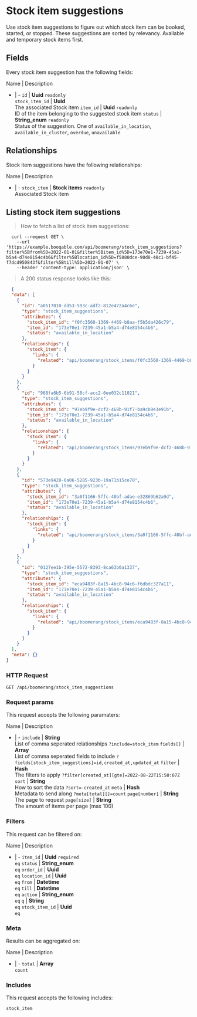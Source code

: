 # Stock item suggestions

Use stock item suggestions to figure out which stock item can be booked, started, or stopped. These suggestions are sorted by relevancy. Available and temporary stock items first.

## Fields
Every stock item suggestion has the following fields:

Name | Description
- | -
`id` | **Uuid** `readonly`<br>
`stock_item_id` | **Uuid**<br>The associated Stock item
`item_id` | **Uuid** `readonly`<br>ID of the item belonging to the suggested stock item
`status` | **String_enum** `readonly`<br>Status of the suggestion. One of `available_in_location`, `available_in_cluster`, `overdue`, `unavailable`


## Relationships
Stock item suggestions have the following relationships:

Name | Description
- | -
`stock_item` | **Stock items** `readonly`<br>Associated Stock item


## Listing stock item suggestions



> How to fetch a list of stock item suggestions:

```shell
  curl --request GET \
    --url 'https://example.booqable.com/api/boomerang/stock_item_suggestions?filter%5Bfrom%5D=2022-01-01&filter%5Bitem_id%5D=173e70e1-7239-45a1-b5a4-d74e8154c4b6&filter%5Blocation_id%5D=f5080dce-90d8-48c1-bf45-f7dcd950843f&filter%5Btill%5D=2022-01-07' \
    --header 'content-type: application/json' \
```

> A 200 status response looks like this:

```json
  {
  "data": [
    {
      "id": "a0517010-dd53-593c-adf2-812e472a4c6e",
      "type": "stock_item_suggestions",
      "attributes": {
        "stock_item_id": "f0fc3560-1369-4469-b8aa-f5b5da426c79",
        "item_id": "173e70e1-7239-45a1-b5a4-d74e8154c4b6",
        "status": "available_in_location"
      },
      "relationships": {
        "stock_item": {
          "links": {
            "related": "api/boomerang/stock_items/f0fc3560-1369-4469-b8aa-f5b5da426c79"
          }
        }
      }
    },
    {
      "id": "968fa6b5-6b91-58cf-acc2-6ee032c11021",
      "type": "stock_item_suggestions",
      "attributes": {
        "stock_item_id": "97eb9f9e-dcf2-468b-91f7-ba9cb9e3e91b",
        "item_id": "173e70e1-7239-45a1-b5a4-d74e8154c4b6",
        "status": "available_in_location"
      },
      "relationships": {
        "stock_item": {
          "links": {
            "related": "api/boomerang/stock_items/97eb9f9e-dcf2-468b-91f7-ba9cb9e3e91b"
          }
        }
      }
    },
    {
      "id": "573e9428-6a06-5285-923b-19a71b15ce70",
      "type": "stock_item_suggestions",
      "attributes": {
        "stock_item_id": "3a0f1166-5ffc-40bf-adae-e32869b62a9d",
        "item_id": "173e70e1-7239-45a1-b5a4-d74e8154c4b6",
        "status": "available_in_location"
      },
      "relationships": {
        "stock_item": {
          "links": {
            "related": "api/boomerang/stock_items/3a0f1166-5ffc-40bf-adae-e32869b62a9d"
          }
        }
      }
    },
    {
      "id": "0127ee1b-395e-5572-8393-8ca63b0a1337",
      "type": "stock_item_suggestions",
      "attributes": {
        "stock_item_id": "eca9483f-8a15-4bc8-94c6-f6dbdc327a11",
        "item_id": "173e70e1-7239-45a1-b5a4-d74e8154c4b6",
        "status": "available_in_location"
      },
      "relationships": {
        "stock_item": {
          "links": {
            "related": "api/boomerang/stock_items/eca9483f-8a15-4bc8-94c6-f6dbdc327a11"
          }
        }
      }
    }
  ],
  "meta": {}
}
```

### HTTP Request

`GET /api/boomerang/stock_item_suggestions`

### Request params

This request accepts the following paramaters:

Name | Description
- | -
`include` | **String**<br>List of comma seperated relationships `?include=stock_item`
`fields[]` | **Array**<br>List of comma seperated fields to include `?fields[stock_item_suggestions]=id,created_at,updated_at`
`filter` | **Hash**<br>The filters to apply `?filter[created_at][gte]=2022-08-22T15:50:07Z`
`sort` | **String**<br>How to sort the data `?sort=-created_at`
`meta` | **Hash**<br>Metadata to send along `?meta[total][]=count`
`page[number]` | **String**<br>The page to request
`page[size]` | **String**<br>The amount of items per page (max 100)


### Filters

This request can be filtered on:

Name | Description
- | -
`item_id` | **Uuid** `required`<br>`eq`
`status` | **String_enum**<br>`eq`
`order_id` | **Uuid**<br>`eq`
`location_id` | **Uuid**<br>`eq`
`from` | **Datetime**<br>`eq`
`till` | **Datetime**<br>`eq`
`action` | **String_enum**<br>`eq`
`q` | **String**<br>`eq`
`stock_item_id` | **Uuid**<br>`eq`


### Meta

Results can be aggregated on:

Name | Description
- | -
`total` | **Array**<br>`count`


### Includes

This request accepts the following includes:

`stock_item`





